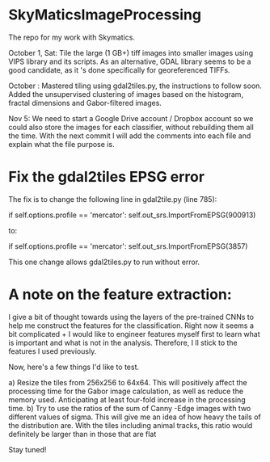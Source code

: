 # SkyMaticsImageProcessing
The repo for my work with Skymatics.

October 1, Sat: Tile the large (1 GB+) tiff images into smaller images using VIPS library and its scripts.
As an alternative, GDAL library seems to be a good candidate, as it 's done specifically for georeferenced TIFFs.

October : Mastered tiling using gdal2tiles.py, the instructions to follow soon.
Added the unsupervised clustering of images based on the histogram, fractal dimensions and Gabor-filtered images.

Nov 5:
We need to start a Google Drive account / Dropbox account so we could also store the images for each classifier, without rebuilding them all the time.
With the next commit I will add the comments into each file and explain what the file purpose is.

# Fix the gdal2tiles EPSG error
The fix is to change the following line in gdal2tile.py (line 785):

if self.options.profile == 'mercator':
    self.out_srs.ImportFromEPSG(900913)

to:

if self.options.profile == 'mercator':
    self.out_srs.ImportFromEPSG(3857)

This one change allows gdal2tiles.py to run without error.

# A note on the feature extraction:

I give a bit of thought towards using the layers of the pre-trained CNNs to help me construct the features for the classification. Right now it seems a bit complicated + I would like to engineer features myself first to learn what is important and what is not in the analysis. Therefore, I ll stick to the features I used previously.

Now, here's a few things I'd like to test.

a) Resize the tiles from 256x256 to 64x64. This will positively affect the processing time for the Gabor image calculation, as well as reduce the memory used. Anticipating at least four-fold increase in the processing time.
b) Try to use the ratios of the sum of Canny -Edge images with two different values of sigma. This will give me an idea of how heavy the tails of the distribution are. With the tiles including animal tracks, this ratio would definitely be larger than in those that are flat





Stay tuned!
